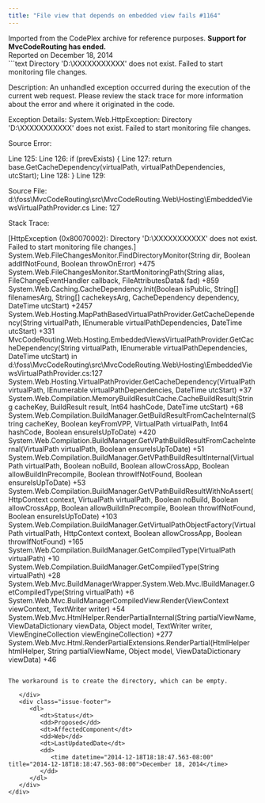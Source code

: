 ```yaml
---
title: "File view that depends on embedded view fails #1164"
---
```

<div class="note">
   Imported from the CodePlex archive for reference purposes. <b>Support for MvcCodeRouting has ended.</b></div>
<div class="issue-report">
   <div class="issue-header">Reported on 
      <time datetime="2014-12-18T18:18:47.563-08:00" title="2014-12-18T18:18:47.563-08:00">December 18, 2014</time>
   </div>
   <div class="issue-message" markdown="1">```text
Directory 'D:\XXXXXXXXXXX' does not exist. Failed to start monitoring file changes.

Description: An unhandled exception occurred during the execution of the current web request. Please review the stack trace for more information about the error and where it originated in the code. 

Exception Details: System.Web.HttpException: Directory 'D:\XXXXXXXXXXX' does not exist. Failed to start monitoring file changes.

Source Error: 


Line 125:
Line 126:         if (prevExists) {
Line 127:            return base.GetCacheDependency(virtualPath, virtualPathDependencies, utcStart);
Line 128:         }
Line 129:

Source File: d:\foss\MvcCodeRouting\src\MvcCodeRouting.Web\Hosting\EmbeddedViewsVirtualPathProvider.cs    Line: 127 

Stack Trace: 


[HttpException (0x80070002): Directory 'D:\XXXXXXXXXXX' does not exist. Failed to start monitoring file changes.]
   System.Web.FileChangesMonitor.FindDirectoryMonitor(String dir, Boolean addIfNotFound, Boolean throwOnError) +475
   System.Web.FileChangesMonitor.StartMonitoringPath(String alias, FileChangeEventHandler callback, FileAttributesData& fad) +859
   System.Web.Caching.CacheDependency.Init(Boolean isPublic, String[] filenamesArg, String[] cachekeysArg, CacheDependency dependency, DateTime utcStart) +2457
   System.Web.Hosting.MapPathBasedVirtualPathProvider.GetCacheDependency(String virtualPath, IEnumerable virtualPathDependencies, DateTime utcStart) +331
   MvcCodeRouting.Web.Hosting.EmbeddedViewsVirtualPathProvider.GetCacheDependency(String virtualPath, IEnumerable virtualPathDependencies, DateTime utcStart) in d:\foss\MvcCodeRouting\src\MvcCodeRouting.Web\Hosting\EmbeddedViewsVirtualPathProvider.cs:127
   System.Web.Hosting.VirtualPathProvider.GetCacheDependency(VirtualPath virtualPath, IEnumerable virtualPathDependencies, DateTime utcStart) +37
   System.Web.Compilation.MemoryBuildResultCache.CacheBuildResult(String cacheKey, BuildResult result, Int64 hashCode, DateTime utcStart) +68
   System.Web.Compilation.BuildManager.GetBuildResultFromCacheInternal(String cacheKey, Boolean keyFromVPP, VirtualPath virtualPath, Int64 hashCode, Boolean ensureIsUpToDate) +420
   System.Web.Compilation.BuildManager.GetVPathBuildResultFromCacheInternal(VirtualPath virtualPath, Boolean ensureIsUpToDate) +51
   System.Web.Compilation.BuildManager.GetVPathBuildResultInternal(VirtualPath virtualPath, Boolean noBuild, Boolean allowCrossApp, Boolean allowBuildInPrecompile, Boolean throwIfNotFound, Boolean ensureIsUpToDate) +53
   System.Web.Compilation.BuildManager.GetVPathBuildResultWithNoAssert(HttpContext context, VirtualPath virtualPath, Boolean noBuild, Boolean allowCrossApp, Boolean allowBuildInPrecompile, Boolean throwIfNotFound, Boolean ensureIsUpToDate) +103
   System.Web.Compilation.BuildManager.GetVirtualPathObjectFactory(VirtualPath virtualPath, HttpContext context, Boolean allowCrossApp, Boolean throwIfNotFound) +165
   System.Web.Compilation.BuildManager.GetCompiledType(VirtualPath virtualPath) +10
   System.Web.Compilation.BuildManager.GetCompiledType(String virtualPath) +28
   System.Web.Mvc.BuildManagerWrapper.System.Web.Mvc.IBuildManager.GetCompiledType(String virtualPath) +6
   System.Web.Mvc.BuildManagerCompiledView.Render(ViewContext viewContext, TextWriter writer) +54
   System.Web.Mvc.HtmlHelper.RenderPartialInternal(String partialViewName, ViewDataDictionary viewData, Object model, TextWriter writer, ViewEngineCollection viewEngineCollection) +277
   System.Web.Mvc.Html.RenderPartialExtensions.RenderPartial(HtmlHelper htmlHelper, String partialViewName, Object model, ViewDataDictionary viewData) +46
```

The workaround is to create the directory, which can be empty.
      
   </div>
   <div class="issue-footer">
      <dl>
         <dt>Status</dt>
         <dd>Proposed</dd>
         <dt>AffectedComponent</dt>
         <dd>Web</dd>
         <dt>LastUpdatedDate</dt>
         <dd>
            <time datetime="2014-12-18T18:18:47.563-08:00" title="2014-12-18T18:18:47.563-08:00">December 18, 2014</time>
         </dd>
      </dl>
   </div>
</div>
